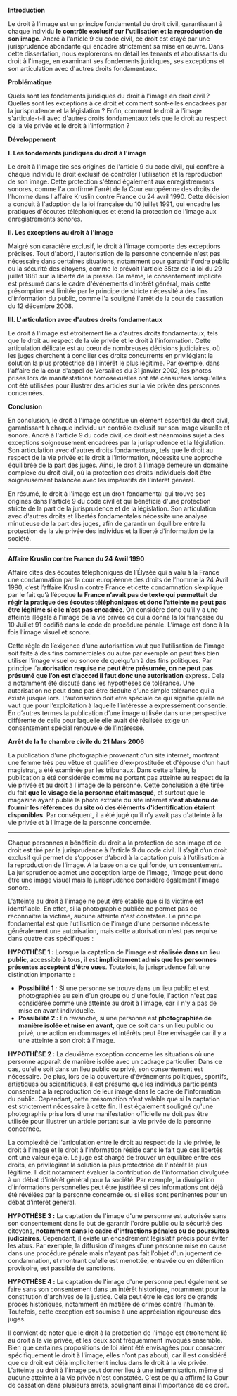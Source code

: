 
**Introduction**

Le droit à l'image est un principe fondamental du droit civil, garantissant à chaque individu **le contrôle exclusif sur l'utilisation et la reproduction de son image**. Ancré à l'article 9 du code civil, ce droit est étayé par une jurisprudence abondante qui encadre strictement sa mise en œuvre. Dans cette dissertation, nous explorerons en détail les tenants et aboutissants du droit à l'image, en examinant ses fondements juridiques, ses exceptions et son articulation avec d'autres droits fondamentaux.

**Problématique**

Quels sont les fondements juridiques du droit à l'image en droit civil ? Quelles sont les exceptions à ce droit et comment sont-elles encadrées par la jurisprudence et la législation ? Enfin, comment le droit à l'image s'articule-t-il avec d'autres droits fondamentaux tels que le droit au respect de la vie privée et le droit à l'information ?

**Développement**

**I. Les fondements juridiques du droit à l'image**

Le droit à l'image tire ses origines de l'article 9 du code civil, qui confère à chaque individu le droit exclusif de contrôler l'utilisation et la reproduction de son image. Cette protection s'étend également aux enregistrements sonores, comme l'a confirmé l'arrêt de la Cour européenne des droits de l'homme dans l'affaire Kruslin contre France du 24 avril 1990. Cette décision a conduit à l'adoption de la loi française du 10 juillet 1991, qui encadre les pratiques d'écoutes téléphoniques et étend la protection de l'image aux enregistrements sonores.

**II. Les exceptions au droit à l'image**

Malgré son caractère exclusif, le droit à l'image comporte des exceptions précises. Tout d'abord, l'autorisation de la personne concernée n'est pas nécessaire dans certaines situations, notamment pour garantir l'ordre public ou la sécurité des citoyens, comme le prévoit l'article 35ter de la loi du 29 juillet 1881 sur la liberté de la presse. De même, le consentement implicite est présumé dans le cadre d'événements d'intérêt général, mais cette présomption est limitée par le principe de stricte nécessité à des fins d'information du public, comme l'a souligné l'arrêt de la cour de cassation du 12 décembre 2008.

**III. L'articulation avec d'autres droits fondamentaux**

Le droit à l'image est étroitement lié à d'autres droits fondamentaux, tels que le droit au respect de la vie privée et le droit à l'information. Cette articulation délicate est au cœur de nombreuses décisions judiciaires, où les juges cherchent à concilier ces droits concurrents en privilégiant la solution la plus protectrice de l'intérêt le plus légitime. Par exemple, dans l'affaire de la cour d'appel de Versailles du 31 janvier 2002, les photos prises lors de manifestations homosexuelles ont été censurées lorsqu'elles ont été utilisées pour illustrer des articles sur la vie privée des personnes concernées.

**Conclusion**

En conclusion, le droit à l'image constitue un élément essentiel du droit civil, garantissant à chaque individu un contrôle exclusif sur son image visuelle et sonore. Ancré à l'article 9 du code civil, ce droit est néanmoins sujet à des exceptions soigneusement encadrées par la jurisprudence et la législation. Son articulation avec d'autres droits fondamentaux, tels que le droit au respect de la vie privée et le droit à l'information, nécessite une approche équilibrée de la part des juges. Ainsi, le droit à l'image demeure un domaine complexe du droit civil, où la protection des droits individuels doit être soigneusement balancée avec les impératifs de l'intérêt général.

En résumé, le droit à l'image est un droit fondamental qui trouve ses origines dans l'article 9 du code civil et qui bénéficie d'une protection stricte de la part de la jurisprudence et de la législation. Son articulation avec d'autres droits et libertés fondamentales nécessite une analyse minutieuse de la part des juges, afin de garantir un équilibre entre la protection de la vie privée des individus et la liberté d'information de la société.

---
**Affaire Kruslin contre France du 24 Avril 1990**

Affaire dites des écoutes téléphoniques de l’Élysée qui a valu à la France une condamnation par la cour européenne des droits de l’homme la 24 Avril 1990, c’est l’affaire Kruslin contre France et cette condamnation s’explique par le fait qu’à l’époque **la France n’avait pas de texte qui permettait de régir la pratique des écoutes téléphoniques et donc l’atteinte ne peut pas être légitime si elle n’est pas encadrée**. On considère donc qu’il y a une atteinte illégale à l’image de la vie privée ce qui a donné la loi française du 10 Juillet 91 codifié dans le code de procédure pénale. L’image est donc à la fois l’image visuel et sonore.

Cette règle de l’exigence d’une autorisation vaut que l’utilisation de l’image soit faite à des fins commerciales ou autre par exemple on peut très bien utiliser l’image visuel ou sonore de quelqu’un à des fins politiques. Par principe l’**autorisation requise ne peut être présumée, on ne peut pas présumé que l’on est d’accord il faut donc une autorisation** express. Cela a notamment été discuté dans les hypothèses de tolérance. Une autorisation ne peut donc pas être déduite d’une simple tolérance qui a existé jusque lors. L’autorisation doit etre spéciale ce qui signifie qu’elle ne vaut que pour l’exploitation à laquelle l’intéresse a expressément consentie. En d’autres termes la publication d’une image utilisée dans une perspective différente de celle pour laquelle elle avait été réalisée exige un consentement spécial renouvelé de l’intéressé.

**Arrêt de la 1e chambre civile du 21 Mars** **2006**

La publication d'une photographie provenant d'un site internet, montrant une femme très peu vêtue et qualifiée d'ex-prostituée et d'épouse d'un haut magistrat, a été examinée par les tribunaux. Dans cette affaire, la publication a été considérée comme ne portant pas atteinte au respect de la vie privée et au droit à l'image de la personne. Cette conclusion a été tirée du fait **que le visage de la personne était masqué**, et surtout que le magazine ayant publié la photo extraite du site internet s'**est abstenu de fournir les références du site où des éléments d'identification étaient disponibles**. Par conséquent, il a été jugé qu'il n'y avait pas d'atteinte à la vie privée et à l'image de la personne concernée.

---
Chaque personnes a bénéficie du droit à la protection de son image et ce droit est tiré par la jurisprudence à l’article 9 du code civil. Il s’agit d’un droit exclusif qui permet de s’opposer d’abord à la captation puis à l’utilisation à la reproduction de l’image. A la base on a ce qui fonde, un consentement. La jurisprudence admet une acception large de l’image, l’image peut donc être une image visuel mais la jurisprudence considère également l’image sonore.

L'atteinte au droit à l'image ne peut être établie que si la victime est identifiable. En effet, si la photographie publiée ne permet pas de reconnaître la victime, aucune atteinte n'est constatée. Le principe fondamental est que l'utilisation de l'image d'une personne nécessite généralement une autorisation, mais cette autorisation n'est pas requise dans quatre cas spécifiques :

**HYPOTHÈSE 1 :** 
Lorsque la captation de l'image est **réalisée dans un lieu public**, accessible à tous, il est **implicitement admis que les personnes présentes acceptent d'être vues**. Toutefois, la jurisprudence fait une distinction importante :
- **Possibilité 1 :** Si une personne se trouve dans un lieu public et est photographiée au sein d'un groupe ou d'une foule, l'action n'est pas considérée comme une atteinte au droit à l'image, car il n'y a pas de mise en avant individuelle.
- **Possibilité 2 :** En revanche, si une personne est **photographiée de manière isolée et mise en avant**, que ce soit dans un lieu public ou privé, une action en dommages et intérêts peut être envisagée car il y a une atteinte à son droit à l'image.

**HYPOTHÈSE 2 :** 
La deuxième exception concerne les situations où une personne apparaît de manière isolée avec un cadrage particulier. Dans ce cas, qu'elle soit dans un lieu public ou privé, son consentement est nécessaire. De plus, lors de la couverture d'événements politiques, sportifs, artistiques ou scientifiques, il est présumé que les individus participants consentent à la reproduction de leur image dans le cadre de l'information du public. Cependant, cette présomption n'est valable que si la captation est strictement nécessaire à cette fin. Il est également souligné qu'une photographie prise lors d'une manifestation officielle ne doit pas être utilisée pour illustrer un article portant sur la vie privée de la personne concernée.

La complexité de l'articulation entre le droit au respect de la vie privée, le droit à l'image et le droit à l'information réside dans le fait que ces libertés ont une valeur égale. Le juge est chargé de trouver un équilibre entre ces droits, en privilégiant la solution la plus protectrice de l'intérêt le plus légitime. Il doit notamment évaluer la contribution de l'information divulguée à un débat d'intérêt général pour la société. Par exemple, la divulgation d'informations personnelles peut être justifiée si ces informations ont déjà été révélées par la personne concernée ou si elles sont pertinentes pour un débat d'intérêt général.

**HYPOTHÈSE 3 :** 
La captation de l'image d'une personne est autorisée sans son consentement dans le but de garantir l'ordre public ou la sécurité des citoyens, **notamment dans le cadre d'infractions pénales ou de poursuites judiciaires**. Cependant, il existe un encadrement législatif précis pour éviter les abus. Par exemple, la diffusion d'images d'une personne mise en cause dans une procédure pénale mais n'ayant pas fait l'objet d'un jugement de condamnation, et montrant qu'elle est menottée, entravée ou en détention provisoire, est passible de sanctions.

**HYPOTHÈSE 4 :** 
La captation de l'image d'une personne peut également se faire sans son consentement dans un intérêt historique, notamment pour la constitution d'archives de la justice. Cela peut être le cas lors de grands procès historiques, notamment en matière de crimes contre l'humanité. Toutefois, cette exception est soumise à une appréciation rigoureuse des juges.

Il convient de noter que le droit à la protection de l'image est étroitement lié au droit à la vie privée, et les deux sont fréquemment invoqués ensemble. Bien que certaines propositions de loi aient été envisagées pour consacrer spécifiquement le droit à l'image, elles n'ont pas abouti, car il est considéré que ce droit est déjà implicitement inclus dans le droit à la vie privée. L'atteinte au droit à l'image peut donner lieu à une indemnisation, même si aucune atteinte à la vie privée n'est constatée. C'est ce qu'a affirmé la Cour de cassation dans plusieurs arrêts, soulignant ainsi l'importance de ce droit.